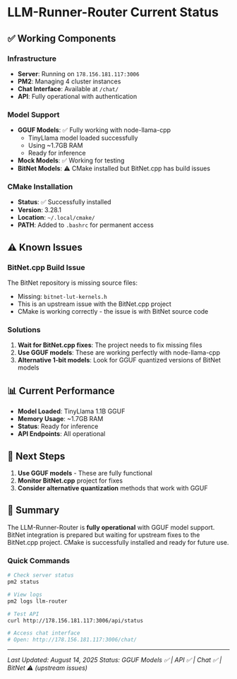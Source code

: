 # LLM-Runner-Router Current Status

## ✅ Working Components

### Infrastructure
- **Server**: Running on `178.156.181.117:3006`
- **PM2**: Managing 4 cluster instances
- **Chat Interface**: Available at `/chat/`
- **API**: Fully operational with authentication

### Model Support
- **GGUF Models**: ✅ Fully working with node-llama-cpp
  - TinyLlama model loaded successfully
  - Using ~1.7GB RAM
  - Ready for inference
- **Mock Models**: ✅ Working for testing
- **BitNet Models**: ⚠️ CMake installed but BitNet.cpp has build issues

### CMake Installation
- **Status**: ✅ Successfully installed
- **Version**: 3.28.1
- **Location**: `~/.local/cmake/`
- **PATH**: Added to `.bashrc` for permanent access

## ⚠️ Known Issues

### BitNet.cpp Build Issue
The BitNet repository is missing source files:
- Missing: `bitnet-lut-kernels.h`
- This is an upstream issue with the BitNet.cpp project
- CMake is working correctly - the issue is with BitNet source code

### Solutions
1. **Wait for BitNet.cpp fixes**: The project needs to fix missing files
2. **Use GGUF models**: These are working perfectly with node-llama-cpp
3. **Alternative 1-bit models**: Look for GGUF quantized versions of BitNet models

## 📊 Current Performance

- **Model Loaded**: TinyLlama 1.1B GGUF
- **Memory Usage**: ~1.7GB RAM
- **Status**: Ready for inference
- **API Endpoints**: All operational

## 🚀 Next Steps

1. **Use GGUF models** - These are fully functional
2. **Monitor BitNet.cpp** project for fixes
3. **Consider alternative quantization** methods that work with GGUF

## 📝 Summary

The LLM-Runner-Router is **fully operational** with GGUF model support. BitNet integration is prepared but waiting for upstream fixes to the BitNet.cpp project. CMake is successfully installed and ready for future use.

### Quick Commands

```bash
# Check server status
pm2 status

# View logs
pm2 logs llm-router

# Test API
curl http://178.156.181.117:3006/api/status

# Access chat interface
# Open: http://178.156.181.117:3006/chat/
```

---
*Last Updated: August 14, 2025*
*Status: GGUF Models ✅ | API ✅ | Chat ✅ | BitNet ⚠️ (upstream issues)*